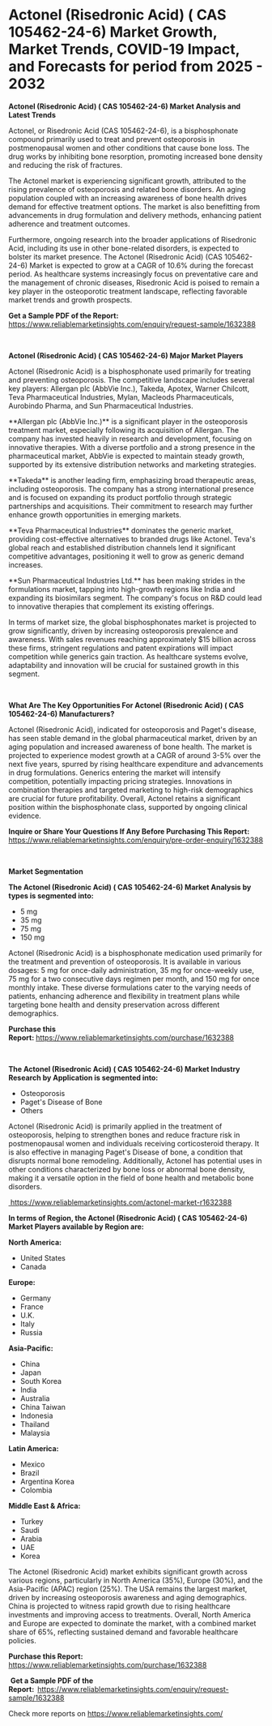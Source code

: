 <p><h1>Actonel (Risedronic Acid) ( CAS 105462-24-6) Market Growth, Market Trends, COVID-19 Impact, and Forecasts for period from 2025 - 2032</h1></p><p><strong>Actonel (Risedronic Acid) ( CAS 105462-24-6) Market Analysis and Latest Trends</strong></p>
<p><p>Actonel, or Risedronic Acid (CAS 105462-24-6), is a bisphosphonate compound primarily used to treat and prevent osteoporosis in postmenopausal women and other conditions that cause bone loss. The drug works by inhibiting bone resorption, promoting increased bone density and reducing the risk of fractures. </p><p>The Actonel market is experiencing significant growth, attributed to the rising prevalence of osteoporosis and related bone disorders. An aging population coupled with an increasing awareness of bone health drives demand for effective treatment options. The market is also benefitting from advancements in drug formulation and delivery methods, enhancing patient adherence and treatment outcomes. </p><p>Furthermore, ongoing research into the broader applications of Risedronic Acid, including its use in other bone-related disorders, is expected to bolster its market presence. The Actonel (Risedronic Acid) (CAS 105462-24-6) Market is expected to grow at a CAGR of 10.6% during the forecast period. As healthcare systems increasingly focus on preventative care and the management of chronic diseases, Risedronic Acid is poised to remain a key player in the osteoporotic treatment landscape, reflecting favorable market trends and growth prospects.</p></p>
<p><strong>Get a Sample PDF of the Report:&nbsp;</strong> <a href="https://www.reliablemarketinsights.com/enquiry/request-sample/1632388?utm_campaign=2475&utm_medium=2&utm_source=Github&utm_content=ia&utm_term=29032025&utm_id=actonel-risedronic-acid-cas-105462-24-6">https://www.reliablemarketinsights.com/enquiry/request-sample/1632388</a></p>
<p>&nbsp;</p>
<p><strong>Actonel (Risedronic Acid) ( CAS 105462-24-6) Major Market Players</strong></p>
<p><p>Actonel (Risedronic Acid) is a bisphosphonate used primarily for treating and preventing osteoporosis. The competitive landscape includes several key players: Allergan plc (AbbVie Inc.), Takeda, Apotex, Warner Chilcott, Teva Pharmaceutical Industries, Mylan, Macleods Pharmaceuticals, Aurobindo Pharma, and Sun Pharmaceutical Industries.</p><p>**Allergan plc (AbbVie Inc.)** is a significant player in the osteoporosis treatment market, especially following its acquisition of Allergan. The company has invested heavily in research and development, focusing on innovative therapies. With a diverse portfolio and a strong presence in the pharmaceutical market, AbbVie is expected to maintain steady growth, supported by its extensive distribution networks and marketing strategies.</p><p>**Takeda** is another leading firm, emphasizing broad therapeutic areas, including osteoporosis. The company has a strong international presence and is focused on expanding its product portfolio through strategic partnerships and acquisitions. Their commitment to research may further enhance growth opportunities in emerging markets.</p><p>**Teva Pharmaceutical Industries** dominates the generic market, providing cost-effective alternatives to branded drugs like Actonel. Teva's global reach and established distribution channels lend it significant competitive advantages, positioning it well to grow as generic demand increases.</p><p>**Sun Pharmaceutical Industries Ltd.** has been making strides in the formulations market, tapping into high-growth regions like India and expanding its biosimilars segment. The company's focus on R&D could lead to innovative therapies that complement its existing offerings.</p><p>In terms of market size, the global bisphosphonates market is projected to grow significantly, driven by increasing osteoporosis prevalence and awareness. With sales revenues reaching approximately $15 billion across these firms, stringent regulations and patent expirations will impact competition while generics gain traction. As healthcare systems evolve, adaptability and innovation will be crucial for sustained growth in this segment.</p></p>
<p>&nbsp;</p>
<p><strong>What Are The Key Opportunities For Actonel (Risedronic Acid) ( CAS 105462-24-6) Manufacturers?</strong></p>
<p><p>Actonel (Risedronic Acid), indicated for osteoporosis and Paget's disease, has seen stable demand in the global pharmaceutical market, driven by an aging population and increased awareness of bone health. The market is projected to experience modest growth at a CAGR of around 3-5% over the next five years, spurred by rising healthcare expenditure and advancements in drug formulations. Generics entering the market will intensify competition, potentially impacting pricing strategies. Innovations in combination therapies and targeted marketing to high-risk demographics are crucial for future profitability. Overall, Actonel retains a significant position within the bisphosphonate class, supported by ongoing clinical evidence.</p></p>
<p><strong>Inquire or Share Your Questions If Any Before Purchasing This Report:</strong> <a href="https://www.reliablemarketinsights.com/enquiry/pre-order-enquiry/1632388?utm_campaign=2475&utm_medium=2&utm_source=Github&utm_content=ia&utm_term=29032025&utm_id=actonel-risedronic-acid-cas-105462-24-6">https://www.reliablemarketinsights.com/enquiry/pre-order-enquiry/1632388</a></p>
<p>&nbsp;</p>
<p><strong>Market Segmentation</strong></p>
<p><strong>The Actonel (Risedronic Acid) ( CAS 105462-24-6) Market Analysis by types is segmented into:</strong></p>
<p><ul><li>5 mg</li><li>35 mg</li><li>75 mg</li><li>150 mg</li></ul></p>
<p><p>Actonel (Risedronic Acid) is a bisphosphonate medication used primarily for the treatment and prevention of osteoporosis. It is available in various dosages: 5 mg for once-daily administration, 35 mg for once-weekly use, 75 mg for a two consecutive days regimen per month, and 150 mg for once monthly intake. These diverse formulations cater to the varying needs of patients, enhancing adherence and flexibility in treatment plans while targeting bone health and density preservation across different demographics.</p></p>
<p><strong>Purchase this Report:&nbsp;</strong><a href="https://www.reliablemarketinsights.com/purchase/1632388?utm_campaign=2475&utm_medium=2&utm_source=Github&utm_content=ia&utm_term=29032025&utm_id=actonel-risedronic-acid-cas-105462-24-6">https://www.reliablemarketinsights.com/purchase/1632388</a></p>
<p>&nbsp;</p>
<p><strong>The Actonel (Risedronic Acid) ( CAS 105462-24-6) Market Industry Research by Application is segmented into:</strong></p>
<p><ul><li>Osteoporosis</li><li>Paget's Disease of Bone</li><li>Others</li></ul></p>
<p><p>Actonel (Risedronic Acid) is primarily applied in the treatment of osteoporosis, helping to strengthen bones and reduce fracture risk in postmenopausal women and individuals receiving corticosteroid therapy. It is also effective in managing Paget's Disease of bone, a condition that disrupts normal bone remodeling. Additionally, Actonel has potential uses in other conditions characterized by bone loss or abnormal bone density, making it a versatile option in the field of bone health and metabolic bone disorders.</p></p>
<p><a href="https://www.reliablemarketinsights.com/actonel-market-r1632388?utm_campaign=2475&utm_medium=2&utm_source=Github&utm_content=ia&utm_term=29032025&utm_id=actonel-risedronic-acid-cas-105462-24-6">&nbsp;https://www.reliablemarketinsights.com/actonel-market-r1632388</a></p>
<p><strong>In terms of Region, the Actonel (Risedronic Acid) ( CAS 105462-24-6) Market Players available by Region are:</strong></p>
<p>
    <p> <strong> North America: </strong>
        <ul>
            <li>United States</li>
            <li>Canada</li>
        </ul>
        </p> 
    <p> <strong> Europe: </strong>
        <ul>
            <li>Germany</li>
            <li>France</li>
            <li>U.K.</li>
            <li>Italy</li>
            <li>Russia</li>
        </ul>
        </p> 
    <p> <strong> Asia-Pacific: </strong>
        <ul>
            <li>China</li>
            <li>Japan</li>
            <li>South Korea</li>
            <li>India</li>
            <li>Australia</li>
            <li>China Taiwan</li>
            <li>Indonesia</li>
            <li>Thailand</li>
            <li>Malaysia</li>
        </ul>
        </p> 
    <p> <strong> Latin America: </strong>
        <ul>
            <li>Mexico</li>
            <li>Brazil</li>
            <li>Argentina Korea</li>
            <li>Colombia</li>
        </ul>
        </p> 
    <p> <strong> Middle East & Africa: </strong>
        <ul>
            <li>Turkey</li>
            <li>Saudi</li>
            <li>Arabia</li>
            <li>UAE</li>
            <li>Korea</li>
        </ul>
    </p>
    </p>
<p><p>The Actonel (Risedronic Acid) market exhibits significant growth across various regions, particularly in North America (35%), Europe (30%), and the Asia-Pacific (APAC) region (25%). The USA remains the largest market, driven by increasing osteoporosis awareness and aging demographics. China is projected to witness rapid growth due to rising healthcare investments and improving access to treatments. Overall, North America and Europe are expected to dominate the market, with a combined market share of 65%, reflecting sustained demand and favorable healthcare policies.</p></p>
<p><strong>Purchase this Report: </strong><a href="https://www.reliablemarketinsights.com/purchase/1632388?utm_campaign=2475&utm_medium=2&utm_source=Github&utm_content=ia&utm_term=29032025&utm_id=actonel-risedronic-acid-cas-105462-24-6">https://www.reliablemarketinsights.com/purchase/1632388</a></p>
<p>&nbsp;<strong>Get a Sample PDF of the Report:&nbsp;&nbsp;</strong><a href="https://www.reliablemarketinsights.com/enquiry/request-sample/1632388?utm_campaign=2475&utm_medium=2&utm_source=Github&utm_content=ia&utm_term=29032025&utm_id=actonel-risedronic-acid-cas-105462-24-6">https://www.reliablemarketinsights.com/enquiry/request-sample/1632388</a></p>
<p><strong></strong></p>
<p>Check more reports on <a href="https://www.reliablemarketinsights.com/?utm_campaign=2475&utm_medium=2&utm_source=Github&utm_content=ia&utm_term=29032025&utm_id=actonel-risedronic-acid-cas-105462-24-6">https://www.reliablemarketinsights.com/</a></p>